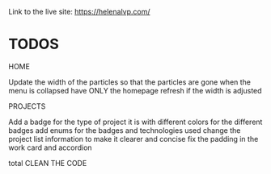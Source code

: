 Link to the live site: https://helenalvp.com/


# TODOS

HOME

Update the width of the particles so that the particles are gone when the menu is collapsed
have ONLY the homepage refresh if the width is adjusted

PROJECTS

Add a badge for the type of project it is with different colors for the different badges
add enums for the badges and technologies used
change the project list information to make it clearer and concise
fix the padding in the work card and accordion

total
CLEAN THE CODE
